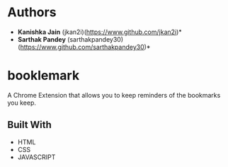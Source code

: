 # Authors
* **Kanishka Jain** (jkan2i)(https://www.github.com/jkan2i)*
* **Sarthak Pandey** (sarthakpandey30)(https://www.github.com/sarthakpandey30)*

# booklemark

A Chrome Extension that allows you to keep reminders of the bookmarks you keep.



## Built With

* HTML
* CSS
* JAVASCRIPT
